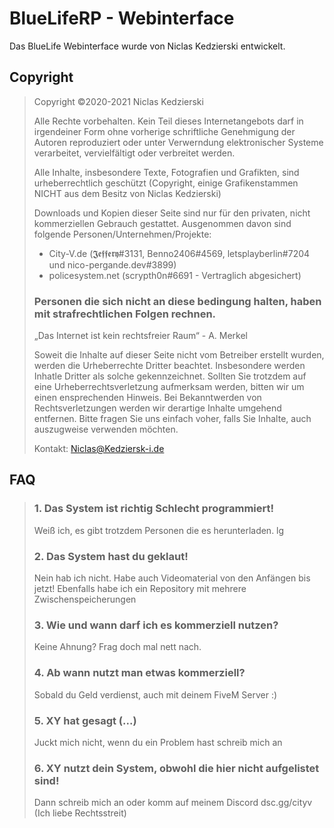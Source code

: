 # BlueLifeRP - Webinterface
Das BlueLife Webinterface wurde von Niclas Kedzierski entwickelt.

## Copyright
>Copyright ©2020-2021 Niclas Kedzierski
>
>Alle Rechte vorbehalten. Kein Teil dieses Internetangebots darf in irgendeiner Form ohne vorherige schriftliche Genehmigung der Autoren reproduziert oder unter
>Verwerndung elektronischer Systeme verarbeitet, vervielfältigt oder verbreitet werden.
>
>Alle Inhalte, insbesondere Texte, Fotografien und Grafikten, sind urheberrechtlich geschützt (Copyright, einige Grafikenstammen NICHT aus dem Besitz von Niclas Kedzierski)
>
>Downloads und Kopien dieser Seite sind nur für den privaten, nicht kommerziellen Gebrauch gestattet.
> Ausgenommen davon sind folgende Personen/Unternehmen/Projekte:
> - City-V.de (𝕵𝖊𝖋𝖋𝖊𝖗𝖞#3131, Benno2406#4569, letsplayberlin#7204 und nico-pergande.dev#3899)
> - policesystem.net (scrypth0n#6691 - Vertraglich abgesichert)
> 
> ### Personen die sich nicht an diese bedingung halten, haben mit strafrechtlichen Folgen rechnen.
> „Das Internet ist kein rechtsfreier Raum“ - A. Merkel
> 
> 
>Soweit die Inhalte auf dieser Seite nicht vom Betreiber erstellt wurden, werden die Urheberrechte Dritter beachtet. Insbesondere werden Inhatle Dritter als solche      gekennzeichnet.
>Sollten Sie trotzdem auf eine Urheberrechtsverletzung aufmerksam werden, bitten wir um einen ensprechenden Hinweis. Bei Bekanntwerden von Rechtsverletzungen werden wir derartige 
>Inhalte umgehend entfernen.
>Bitte fragen Sie uns einfach voher, falls Sie Inhalte, auch auszugweise verwenden möchten.
>
>Kontakt: Niclas@Kedziersk-i.de

## FAQ
> ### 1. Das System ist richtig Schlecht programmiert!
> Weiß ich, es gibt trotzdem Personen die es herunterladen. lg 
>
> ### 2. Das System hast du geklaut!
> Nein hab ich nicht. Habe auch Videomaterial von den Anfängen bis jetzt! Ebenfalls habe ich ein Repository mit mehrere Zwischenspeicherungen
> 
> ### 3. Wie und wann darf ich es kommerziell nutzen?
> Keine Ahnung? Frag doch mal nett nach.
>
> ### 4. Ab wann nutzt man etwas kommerziell?
> Sobald du Geld verdienst, auch mit deinem FiveM Server :) 
>
> ### 5. XY hat gesagt (...)
> Juckt mich nicht, wenn du ein Problem hast schreib mich an
>
> ### 6. XY nutzt dein System, obwohl die hier nicht aufgelistet sind!
> Dann schreib mich an oder komm auf meinem Discord dsc.gg/cityv (Ich liebe Rechtsstreit)
